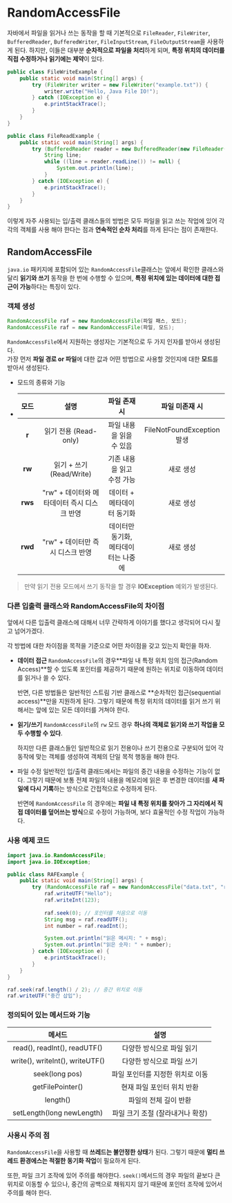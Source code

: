 # **RandomAccessFile**

자바에서 파일을 읽거나 쓰는 동작을 할 때 기본적으로 `FileReader`, `FileWriter`, `BufferedReader`, `BufferedWriter`, `FileInputStream`, `FileOutputStream`을 사용하게 된다. 하지만, 이들은 대부분 **순차적으로 파일을 처리**하게 되며, **특정 위치의 데이터를 직접 수정하거나 읽기에는 제약**이 있다.

```java
public class FileWriteExample {
    public static void main(String[] args) {
        try (FileWriter writer = new FileWriter("example.txt")) {
            writer.write("Hello, Java File IO!");
        } catch (IOException e) {
            e.printStackTrace();
        }
    }
}

public class FileReadExample {
    public static void main(String[] args) {
        try (BufferedReader reader = new BufferedReader(new FileReader("example.txt"))) {
            String line;
            while ((line = reader.readLine()) != null) {
                System.out.println(line);
            }
        } catch (IOException e) {
            e.printStackTrace();
        }
    }
}
```

이렇게 자주 사용되는 입/출력 클래스들의 방법은 모두 파일을 읽고 쓰는 작업에 있어 각각의 객체를 사용 해야 한다는 점과 **연속적인 순차 처리**를 하게 된다는 점이 존재한다.

## RandomAccessFile

`java.io` 패키지에 포함되어 있는 `RandomAccessFile`클래스는 앞에서 확인한 클래스와 달리 **읽기와 쓰기** 동작을 한 번에 수행할 수 있으며, **특정 위치에 있는 데이터에 대한 접근이 가능**하다는 특징이 있다.

### 객체 생성

```java
RandomAccessFile raf = new RandomAccessFile(파일 패스, 모드);
RandomAccessFile raf = new RandomAccessFile(파일, 모드);
```

`RandomAccessFile`에서 지원하는 생성자는 기본적으로 두 가지 인자를 받아서 생성된다.     
가장 먼저 **파일 경로 or 파일**에 대한 값과 어떤 방법으로 사용할 것인지에 대한 **모드**를 받아서 생성된다.

* 모드의 종류와 기능
* 
  | **모드**  | **설명**                      | **파일 존재 시**          | **파일 미존재 시**             |
  |:-------:|:---------------------------:|:--------------------:|:------------------------:|
  | **r**   | 읽기 전용 (Read-only)           | 파일 내용을 읽을 수 있음       | FileNotFoundException 발생 |
  | **rw**  | 읽기 + 쓰기 (Read/Write)        | 기존 내용을 읽고 수정 가능      | 새로 생성                    |
  | **rws** | "rw" + 데이터와 메타데이터 즉시 디스크 반영 | 데이터 + 메타데이터 동기화      | 새로 생성                    |
  | **rwd** | "rw" + 데이터만 즉시 디스크 반영       | 데이터만 동기화, 메타데이터는 나중에 | 새로 생성                    |

> 만약 읽기 전용 모드에서 쓰기 동작을 할 경우 **IOException** 예외가 발생된다.

### 다른 입출력 클래스와 RandomAccessFile의 차이점

앞에서 다른 입출력 클래스에 대해서 너무 간략하게 이야기를 했다고 생각되어 다시 짚고 넘어가겠다.

각 방법에 대한 차이점을 목적을 기준으로 어떤 차이점을 갖고 있는지 확인을 하자.

* **데이터 접근**
  `RandomAccessFile`의 경우**파일 내 특정 위치 임의 접근(Random Access)**할 수 있도록 포인터를 제공하기 때문에 원하는 위치로 이동하여 데이터를 읽거나 쓸 수 있다.

  반면, 다른 방법들은 일반적인 스트림 기반 클래스로 **순차적인 접근(sequential access)**만을 지원하게 된다. 그렇기 때문에 특정 위치의 데이터를 읽거 쓰기 위해서는 앞에 있는 모든 데이터를 거쳐야 한다.

* **읽기/쓰기**
  `RandomAccessFile`의 `rw` 모드 경우 **하나의 객체로 읽기와 쓰기 작업을 모두 수행할 수 있다**.

  하지만 다른 클래스들인 일반적으로 읽기 전용이나 쓰기 전용으로 구분되어 있어 각 동작에 맞는 객체를 생성하여 객체의 단일 목적 행동을 해야 한다.

* 파일 수정
  일반적인 입/출력 클래드에서는 파일의 중간 내용을 수정하는 기능이 없다. 그렇기 때문에 보통 전체 파일의 내용을 메모리에 읽은 후 변경한 데이터를 **새 파일에 다시 기록**하는 방식으로 간접적으로 수정하게 된다.

  반면에  `RandomAccessFile` 의 경우에는 **파일 내 특정 위치를 찾아가 그 자리에서 직접 데이터를 덮어쓰는 방식**으로 수정이 가능하며, 보다 효율적인 수정 작업이 가능하다.

### 사용 예제 코드
```java
import java.io.RandomAccessFile;
import java.io.IOException;

public class RAFExample {
    public static void main(String[] args) {
        try (RandomAccessFile raf = new RandomAccessFile("data.txt", "rw")) {
            raf.writeUTF("Hello");
            raf.writeInt(123);
            
            raf.seek(0); // 포인터를 처음으로 이동
            String msg = raf.readUTF();
            int number = raf.readInt();

            System.out.println("읽은 메시지: " + msg);
            System.out.println("읽은 숫자: " + number);
        } catch (IOException e) {
            e.printStackTrace();
        }
    }
}
```

```java
raf.seek(raf.length() / 2); // 중간 위치로 이동
raf.writeUTF("중간 삽입");
```

### 정의되어 있는 메서드와 기능

| **메서드** | **설명** |
|:-:|:-:|
| read(), readInt(), readUTF() | 다양한 방식으로 파일 읽기 |
| write(), writeInt(), writeUTF() | 다양한 방식으로 파일 쓰기 |
| seek(long pos) | 파일 포인터를 지정한 위치로 이동 |
| getFilePointer() | 현재 파일 포인터 위치 반환 |
| length() | 파일의 전체 길이 반환 |
| setLength(long newLength) | 파일 크기 조절 (잘라내거나 확장) |

### 사용시 주의 점

`RandomAccessFile`을 사용할 때 **쓰레드는 불안정한 상태**가 된다. 그렇기 때문에 **멀티 쓰레드 환경에스는 적절한 동기화 작업**이 필요하게 된다.

또한, 파일 크기 조작에 있어 주의를 해야한다. `seek()`메서드의 경우 파일의 끝보다 큰 위치로 이동할 수 있으나, 중간의 공백으로 채워지지 않기 때문에 포인터 조작에 있어서 주의를 해야 한다.    
